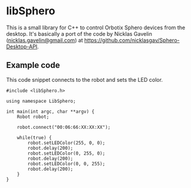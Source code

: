 # libSphero

This is a small library for C++ to control Orbotix Sphero devices from the desktop. It's basically a port of the code by 
Nicklas Gavelin (nicklas.gavelin@gmail.com) at https://github.com/nicklasgav/Sphero-Desktop-API.

## Example code

This code snippet connects to the robot and sets the LED color.

	#include <libSphero.h>

	using namespace LibSphero;

	int main(int argc, char **argv) {
		Robot robot;

		robot.connect("00:06:66:XX:XX:XX");

		while(true) {
			robot.setLEDColor(255, 0, 0);
			robot.delay(200);
			robot.setLEDColor(0, 255, 0);
			robot.delay(200);
			robot.setLEDColor(0, 0, 255);
			robot.delay(200);
		}
	}

